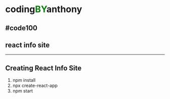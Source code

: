 # **coding**<span style="color: green">BY</span>**anthony**
## **#code100**
## react info site
<hr style="border-width: 3px;">

## Creating React Info Site
1. npm install
2. npx create-react-app <project name>
3. npm start